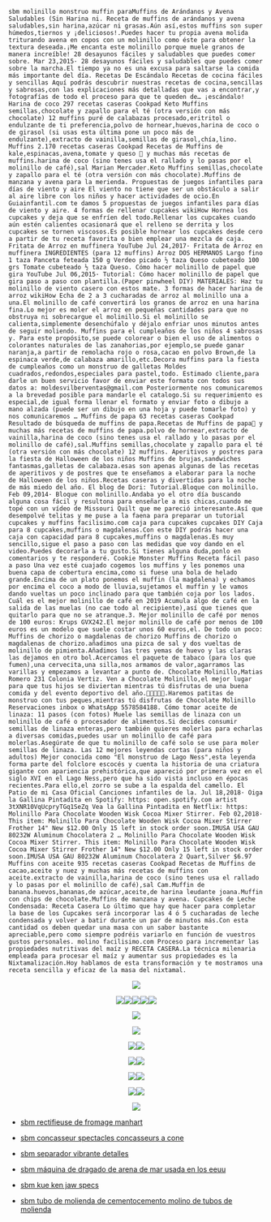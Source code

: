 
```
sbm molinillo monstruo muffin paraMuffins de Arándanos y Avena Saludables (Sin Harina ni. Receta de muffins de arándanos y avena saludables,sin harina,azúcar ni grasas.Aún así,estos muffins son super húmedos,tiernos y ¡deliciosos!.Puedes hacer tu propia avena molida triturando avena en copos con un molinillo como éste para obtener la textura deseada.¡Me encanta este molinillo porque muele granos de manera increíble! 28 desayunos fáciles y saludables que puedes comer sobre. Mar 23,2015· 28 desayunos fáciles y saludables que puedes comer sobre la marcha.El tiempo ya no es una excusa para saltarse la comida más importante del día. Recetas De Escándalo Recetas de cocina fáciles y sencillas Aquí podrás descubrir nuestras recetas de cocina,sencillas y sabrosas,con las explicaciones más detalladas que vas a encontrar,y fotografías de todo el proceso para que te queden de… ¡escándalo! Harina de coco 297 recetas caseras Cookpad Keto Muffins semillas,chocolate y zapallo para el té (otra versión con más chocolate) 12 muffins puré de calabazas procesado,eritritol o endulzante de ti preferencia,polvo de hornear,huevos,harina de coco o de girasol (si usas esta última pone un poco más de endulzante),extracto de vainilla,semillas de girasol,chía,lino. Muffins 2.170 recetas caseras Cookpad Recetas de Muffins de kale,espinacas,avena,tomate y queso 💚 y muchas más recetas de muffins.harina de coco (sino tenes usa el rallado y lo pasas por el molinillo de café),sal Marian Mercader.Keto Muffins semillas,chocolate y zapallo para el té (otra versión con más chocolate).Muffins de manzana y avena para la merienda. Propuestas de juegos infantiles para días de viento y aire El viento no tiene que ser un obstáculo a salir al aire libre con los niños y hacer actividades de ocio.En Guiainfantil.com te damos 5 propuestas de juegos infantiles para días de viento y aire. 4 formas de rellenar cupcakes wikiHow Hornea los cupcakes y deja que se enfríen del todo.Rellenar los cupcakes cuando aún estén calientes ocasionará que el relleno se derrita y los cupcakes se tornen viscosos.Es posible hornear los cupcakes desde cero a partir de tu receta favorita o bien emplear una mezcla de caja. Fritata de Arroz en muffinera YouTube Jul 24,2017· Fritata de Arroz en muffinera INGREDIENTES (para 12 muffins) Arroz DOS HERMANOS Largo fino 1 taza Panceta feteada 150 g Verdeo picado ½ taza Queso cubeteado 100 grs Tomate cubeteado ½ taza Queso. Cómo hacer molinillo de papel que gira YouTube Jul 06,2015· Tutorial: Cómo hacer molinillo de papel que gira paso a paso con plantilla.(Paper pinwheel DIY) MATERIALES: Haz tu molinillo de viento casero con estos mate. 3 formas de hacer harina de arroz wikiHow Echa de 2 a 3 cucharadas de arroz al molinillo una a una.El molinillo de café convertirá los granos de arroz en una harina fina.Lo mejor es moler el arroz en pequeñas cantidades para que no obstruya ni sobrecargue el molinillo.Si el molinillo se calienta,simplemente desenchúfalo y déjalo enfriar unos minutos antes de seguir moliendo. Muffins para el cumpleaños de los niños 4 sabrosas y. Para este propósito,se puede colorear o bien el uso de alimentos o colorantes naturales de las zanahorias,por ejemplo,se puede ganar naranja,a partir de remolacha rojo o rosa,cacao en polvo Brown,de la espinaca verde,de calabaza amarillo,etc.Decora muffins para la fiesta de cumpleaños como un monstruo de galletas Moldes cuadrados,redondos,especiales para pastel,todo. Estimado cliente,para darle un buen servicio favor de enviar este formato con todos sus datos a: moldesvilberventas@gmail.com Posteriormente nos comunicaremos a la brevedad posible para mandarle el catalogo.Si su requerimiento es especial,de igual forma llenar el formato y enviar foto o dibujo a mano alzada (puede ser un dibujo en una hoja y puede tomarle foto) y nos comunicaremos … Muffins de papa 63 recetas caseras Cookpad Resultado de búsqueda de muffins de papa.Recetas de Muffins de papa🤪 y muchas más recetas de muffins de papa.polvo de hornear,extracto de vainilla,harina de coco (sino tenes usa el rallado y lo pasas por el molinillo de café),sal.Muffins semillas,chocolate y zapallo para el té (otra versión con más chocolate) 12 muffins. Aperitivos y postres para la fiesta de Halloween de los niños Muffins de brujas,sandwiches fantasmas,galletas de calabaza.esas son apenas algunas de las recetas de aperitivos y de postres que te enseñamos a elaborar para la noche de Halloween de los niños.Recetas caseras y divertidas para la noche de más miedo del año. El blog de Dori: Tutorial.Bloque con molinillo. Feb 09,2014· Bloque con molinillo.Andaba yo el otro día buscando alguna cosa fácil y resultona para enseñarle a mis chicas,cuando me topé con un vídeo de Missouri Quilt que me pareció interesante.Así que desempolvé telitas y me puse a la faena para preparar un tutorial cupcakes y muffins facilisimo.com caja para cupcakes cupcakes DIY Caja para 8 cupcakes,muffins o magdalenas.Con este DIY podrás hacer una caja con capacidad para 8 cupcakes,muffins o magdalenas.Es muy sencillo,sigue el paso a paso con las medidas que voy dando en el video.Puedes decorarla a tu gusto.Si tienes alguna duda,ponlo en comentarios y te responderé. Cookie Monster Muffins Receta fácil paso a paso Una vez esté cuajado cogemos los muffins y les ponemos una buena capa de cobertura encima,como si fuese una bola de helado grande.Encima de un plato ponemos el muffin (la magdalena) y echamos por encima el coco a modo de lluvia,sujetamos el muffin y le vamos dando vueltas un poco inclinado para que también coja por los lados. Cuál es el mejor molinillo de café en 2019 Acumula algo de café en la salida de las muelas (no cae todo al recipiente),así que tienes que quitarlo para que no se atranque.3. Mejor molinillo de café por menos de 100 euros: Krups GVX242.El mejor molinillo de café por menos de 100 euros es un modelo que suele costar unos 60 euros,el. De todo un poco: Muffins de chorizo o magdalenas de chorizo Muffins de chorizo o magdalenas de chorizo.añadimos una pizca de sal y dos vueltas de molinillo de pimienta.Añadimos las tres yemas de huevo y las claras las dejamos en otro bol.Acercamos el paquete de tabaco (para los que fumen),una cervecita,una silla,nos armamos de valor,agarramos las varillas y empezamos a levantar a punto de. Chocolate Molinillo,Matias Romero 231 Colonia Vertiz. Ven a Chocolate Molinillo,el mejor lugar para que tus hijos se diviertan mientras tú disfrutas de una buena comida y del evento deportivo del año.🏈🍔🍺🍕😃.Haremos patitas de monstruo con tus peques,mientras tú disfrutas de Chocolate Molinillo Reservaciones inbox o WhatsApp 5578584188. Cómo tomar aceite de linaza: 11 pasos (con fotos) Muele las semillas de linaza con un molinillo de café o procesador de alimentos.Si decides consumir semillas de linaza enteras,pero también quieres molerlas para echarlas a diversas comidas,puedes usar un molinillo de café para molerlas.Asegúrate de que tu molinillo de café solo se use para moler semillas de linaza. Las 12 mejores leyendas cortas (para niños y adultos) Mejor conocida como "El monstruo de Lago Ness",esta leyenda forma parte del folclore escocés y cuenta la historia de una criatura gigante con apariencia prehistórica,que apareció por primera vez en el siglo XVI en el Lago Ness,pero que ha sido vista incluso en épocas recientes.Para ello,el zorro se sube a la espalda del camello. El Patio de mi Casa Oficial Canciones infantiles de la. Jul 18,2018· Oiga la Gallina Pintadita en Spotify: https: open.spotify.com artist 3tXNR10VqUcpryTGq1SeZq Vea la Gallina Pintadita en Netflix: https: Molinillo Para Chocolate Wooden Wisk Cocoa Mixer Stirrer. Feb 02,2018· This item: Molinillo Para Chocolate Wooden Wisk Cocoa Mixer Stirrer Frother 14" New $12.00 Only 15 left in stock order soon.IMUSA USA GAU 80232W Aluminum Chocolatera 2 … Molinillo Para Chocolate Wooden Wisk Cocoa Mixer Stirrer. This item: Molinillo Para Chocolate Wooden Wisk Cocoa Mixer Stirrer Frother 14" New $12.00 Only 15 left in stock order soon.IMUSA USA GAU 80232W Aluminum Chocolatera 2 Quart,Silver $6.97 Muffins con aceite 935 recetas caseras Cookpad Recetas de Muffins de cacao,aceite y nuez y muchas más recetas de muffins con aceite.extracto de vainilla,harina de coco (sino tenes usa el rallado y lo pasas por el molinillo de café),sal Cam.Muffin de banana.huevos,bananas,de azúcar,aceite,de harina leudante joana.Muffin con chips de chocolate.Muffins de manzana y avena. Cupcakes de Leche Condensada: Receta Casera Lo último que hay que hacer para completar la base de los Cupcakes será incorporar las 4 ó 5 cucharadas de leche condensada y volver a batir durante un par de minutos más.Con esta cantidad os deben quedar una masa con un sabor bastante apreciable,pero como siempre podréis variarlo en función de vuestros gustos personales. molino facilisimo.com Proceso para incrementar las propiedades nutritivas del maíz y RECETA CASERA.La técnica milenaria empleada para procesar el maíz y aumentar sus propiedades es la Nixtamalización.Hoy hablamos de esta transformación y te mostramos una receta sencilla y eficaz de la masa del nixtamal. 
```

<div align="center">

<a href="https://es-crusher.shibang-china.com/github&k=sbm+molinillo+monstruo+muffin+para"><img src="https://static.shibang-china.com/es/crusher/logo.jpg"></a>

<a href="https://es-crusher.shibang-china.com/github&k=sbm+molinillo+monstruo+muffin+para"><img src="https://static.shibang-china.com/es/crusher/index.jpg"></a><a href="https://es-crusher.shibang-china.com/material.htmlgithub&k=sbm+molinillo+monstruo+muffin+para"><img src="https://static.shibang-china.com/es/crusher/material.jpg"></a><a href="https://es-crusher.shibang-china.com/application.htmlgithub&k=sbm+molinillo+monstruo+muffin+para"><img src="https://static.shibang-china.com/es/crusher/application.jpg"></a><a href="https://es-crusher.shibang-china.com/aboutus.htmlgithub&k=sbm+molinillo+monstruo+muffin+para"><img src="https://static.shibang-china.com/es/crusher/aboutus.jpg"></a><a href="https://es-crusher.shibang-china.com/contact.htmlgithub&k=sbm+molinillo+monstruo+muffin+para"><img src="https://static.shibang-china.com/es/crusher/contact.jpg"></a>

<a href="https://es-crusher.shibang-china.com/github&k=sbm+molinillo+monstruo+muffin+para"><img src="https://static.shibang-china.com/es/crusher/banner.jpg"></a>

<a href="https://swt.shibang-china.com/github&k=sbm+molinillo+monstruo+muffin+para"><img src="https://static.shibang-china.com/es/crusher/text.jpg"></a>

<a href="https://swt.shibang-china.com/github&k=sbm+molinillo+monstruo+muffin+para"><img src="https://static.shibang-china.com/es/crusher/chat.jpg"></a><a href="https://es-crusher.shibang-china.com/contact.htmlgithub&k=sbm+molinillo+monstruo+muffin+para"><img src="https://static.shibang-china.com/es/crusher/message.jpg"></a>

<a href="https://es-crusher.shibang-china.com/products/pe.htmlgithub&k=sbm+molinillo+monstruo+muffin+para"><img src="https://static.shibang-china.com/es/crusher/pe.jpg"></a><a href="https://es-crusher.shibang-china.com/products/pf.htmlgithub&k=sbm+molinillo+monstruo+muffin+para"><img src="https://static.shibang-china.com/es/crusher/pf.jpg"></a>

<a href="https://es-crusher.shibang-china.com/products/hpt.htmlgithub&k=sbm+molinillo+monstruo+muffin+para"><img src="https://static.shibang-china.com/es/crusher/hpt.jpg"></a><a href="https://es-crusher.shibang-china.com/products/vsi.htmlgithub&k=sbm+molinillo+monstruo+muffin+para"><img src="https://static.shibang-china.com/es/crusher/vsi.jpg"></a>

<a href="https://es-crusher.shibang-china.com/products/klv.htmlgithub&k=sbm+molinillo+monstruo+muffin+para"><img src="https://static.shibang-china.com/es/crusher/klv.jpg"></a><a href="https://es-crusher.shibang-china.com/products/portable.htmlgithub&k=sbm+molinillo+monstruo+muffin+para"><img src="https://static.shibang-china.com/es/crusher/portable.jpg"></a>

<a href="https://swt.shibang-china.com/github&k=sbm+molinillo+monstruo+muffin+para"><img src="https://static.shibang-china.com/es/crusher/case.jpg"></a>

</div>


* [sbm rectifieuse de fromage manhart](sbm%20rectifieuse%20de%20fromage%20manhart.md)

* [sbm concasseur spectacles concasseurs a cone](sbm%20concasseur%20spectacles%20concasseurs%20a%20cone.md)

* [sbm separador vibrante detalles](sbm%20separador%20vibrante%20detalles.md)

* [sbm máquina de dragado de arena de mar usada en los eeuu](sbm%20m%C3%A1quina%20de%20dragado%20de%20arena%20de%20mar%20usada%20en%20los%20eeuu.md)

* [sbm kue ken jaw specs](sbm%20kue%20ken%20jaw%20specs.md)

* [sbm tubo de molienda de cementocemento molino de tubos de molienda](sbm%20tubo%20de%20molienda%20de%20cementocemento%20molino%20de%20tubos%20de%20molienda.md)